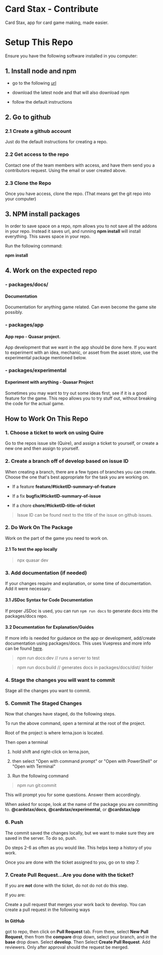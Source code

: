 
# Card Stax - Contribute

  

Card Stax, app for card game making, made easier.

  

  

# Setup This Repo

  

Ensure you have the following software installed in you computer:

  

## 1. Install node and npm

- go to the following [url](https://nodejs.org/en/)

- download the latest node and that will also download npm

- follow the default instructions

  

## 2. Go to github

  

### 2.1 Create a github account

Just do the default instructions for creating a repo.

  

### 2.2 Get access to the repo

Contact one of the team members with access, and have them send you a contributors request. Using the email or user created above.

  

### 2.3 Clone the Repo

Once you have access, clone the repo. (That means get the git repo into your computer)

  

## 3. NPM install packages

In order to save space on a repo, npm allows you to not save all the addons in your repo. Instead it saves url, and running **npm install** will install everything. This saves space in your repo.

  

Run the following command:

**npm install**

  

## 4. Work on the expected repo



### - **packages/docs/**

#### Documentation

  

Documentation for anything game related. Can even become the game site possibly.

  

### - **packages/app**

#### App repo - Quasar project.

  

App development that we want in the app should be done here. If you want to experiment with an idea, mechanic, or asset from the asset store, use the experimental package mentioned below.

  

### - **packages/experimental**

#### Experiment with anything - Quasar Project

  

Sometimes you may want to try out some ideas first, see if it is a good feature for the game. This repo allows you to try stuff out, without breaking the code for the actual game.

  

## How to Work On This Repo

### 1. Choose a ticket to work on using Quire

Go to the repos issue site (Quire), and assign a ticket to yourself, or create a new one and then assign to yourself.


### 2. Create a branch off of develop based on issue ID

When creating a branch, there are a few types of branches you can create. Choose the one that's best appropriate for the task you are working on.

- If a feature **feature/#ticketID-summary-of-feature**

- If a fix **bugfix/#ticketID-summary-of-issue**

- If a chore **chore/#ticketID-title-of-ticket**

  

> Issue ID can be found next to the title of the issue on github issues.

  

### 2. Do Work On The Package

Work on the part of the game you need to work on.

#### 2.1 To test the app locally

> npx quasar dev

  

### 3. Add documentation (if needed)

If your changes require and explanation, or some time of documentation. Add it were necessary.

#### 3.1 JSDoc Syntax for Code Documentation

If proper JSDoc is used, you can run `npm run docs` to generate docs into the packages/docs repo.

#### 3.2 Documentation for Explanation/Guides

If more info is needed for guidance on the app or development, add/create documentation using packages/docs. This uses Vuepress and more info can be found [here](https://vuepress.vuejs.org/guide/getting-started.html#inside-an-existing-project).


> npm run docs:dev // runs a server to test

> npm run docs:build // generates docs in packages/docs/dist/ folder


  

### 4. Stage the changes you will want to commit

Stage all the changes you want to commit.

  

### 5. Commit The Staged Changes

Now that changes have staged, do the following steps.

  

To run the above command, open a terminal at the root of the project.

Root of the project is where lerna.json is located.

Then open a terminal

1. hold shift and right-click on lerna.json,

2. then select "Open with command prompt" or "Open with PowerShell" or "Open with Terminal"

3. Run the following command

  

> npm run git:commit

  

This will prompt you for some questions. Answer them accordingly.

  

When asked for scope, look at the name of the package you are committing to. **@cardstax/docs**, **@cardstax/experimental**, or **@cardstax/app**

  

### 6. Push

The commit saved the changes locally, but we want to make sure they are saved in the server. To do so, push.

  

Do steps 2-6 as often as you would like. This helps keep a history of you work.

Once you are done with the ticket assigned to you, go on to step 7.

  

### 7. Create Pull Request...Are you done with the ticket?

If you are **not** done with the ticket, do not do not do this step.

  

If you are:

Create a pull request that merges your work back to develop. You can create a pull request in the following ways

  

#### In GitHub
got to repo, then click on **Pull Request** tab. From there, select **New Pull Request**, then from the **compare** drop down, select your branch, and in the **base** drop down. Select **develop**. Then Select **Create Pull Request**. Add reviewers. Only after approval should the request be merged.
